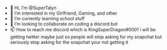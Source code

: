 - 👋 Hi, I’m @SuperTalyn
- 👀 I’m interested in my Girlfriend, Gaming, and other
- 🌱 I’m currently learning school stuff
- 💞️ I’m looking to collaborate on coding a discord bot
- 📫 How to reach me discord which is KingSuperDragon#0001 i will be getting twitter maybe just so people will stop asking for my snapchat but seriously stop asking for the snapchat your not getting it

<!---
SuperTalyn/SuperTalyn is a ✨ special ✨ repository because its `README.md` (this file) appears on your GitHub profile.
You can click the Preview link to take a look at your changes.
--->
